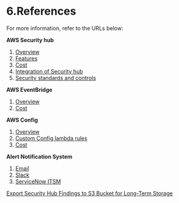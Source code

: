 # 6.References

For more information, refer to the URLs below:

**AWS Security hub**
1. [Overview](https://aws.amazon.com/security-hub/overview)
2. [Features](https://aws.amazon.com/security-hub/features)
3. [Cost](https://aws.amazon.com/security-hub/pricing)
4. [Integration of Security hub](https://docs.aws.amazon.com/securityhub/latest/userguide/securityhub-settingup.html)
5. [Security standards and controls](https://docs.aws.amazon.com/securityhub/latest/userguide/securityhub-standards.html)

**AWS EventBridge**
1. [Overview](https://docs.aws.amazon.com/eventbridge/latest/userguide/eb-what-is.html)
2. [Cost](https://aws.amazon.com/eventbridge/pricing/)

**AWS Config**
1. [Overview](https://docs.aws.amazon.com/config/latest/developerguide/evaluate-config.html)
2. [Custom Config lambda rules](https://docs.aws.amazon.com/config/latest/developerguide/evaluate-config_develop-rules_lambda-functions.html)
3. [Cost](https://aws.amazon.com/config/pricing/)

**Alert Notification System**
1. [Email](https://aws.amazon.com/premiumsupport/knowledge-center/sns-email-notifications-eventbridge/)
2. [Slack](https://aws.amazon.com/blogs/security/enabling-aws-security-hub-integration-with-aws-chatbot/)
3. [ServiceNow ITSM](https://aws.amazon.com/blogs/security/how-to-set-up-two-way-integration-between-aws-security-hub-and-servicenow/)

[Export Security Hub Findings to S3 Bucket for Long-Term Storage](https://docs.aws.amazon.com/securityhub/latest/userguide/securityhub-cwe-custom-actions.html)